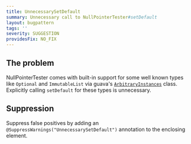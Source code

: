 ```yaml
---
title: UnnecessarySetDefault
summary: Unnecessary call to NullPointerTester#setDefault
layout: bugpattern
tags: ''
severity: SUGGESTION
providesFix: NO_FIX
---
```


<!--
*** AUTO-GENERATED, DO NOT MODIFY ***
To make changes, edit the @BugPattern annotation or the explanation in docs/bugpattern.
-->

## The problem
NullPointerTester comes with built-in support for some well known types like
`Optional` and `ImmutableList` via guava's
[`ArbitraryInstances`](http://static.javadoc.io/com.google.guava/guava-testlib/23.0/com/google/common/testing/ArbitraryInstances.html)
class. Explicitly calling `setDefault` for these types is unnecessary.

## Suppression
Suppress false positives by adding an `@SuppressWarnings("UnnecessarySetDefault")` annotation to the enclosing element.
